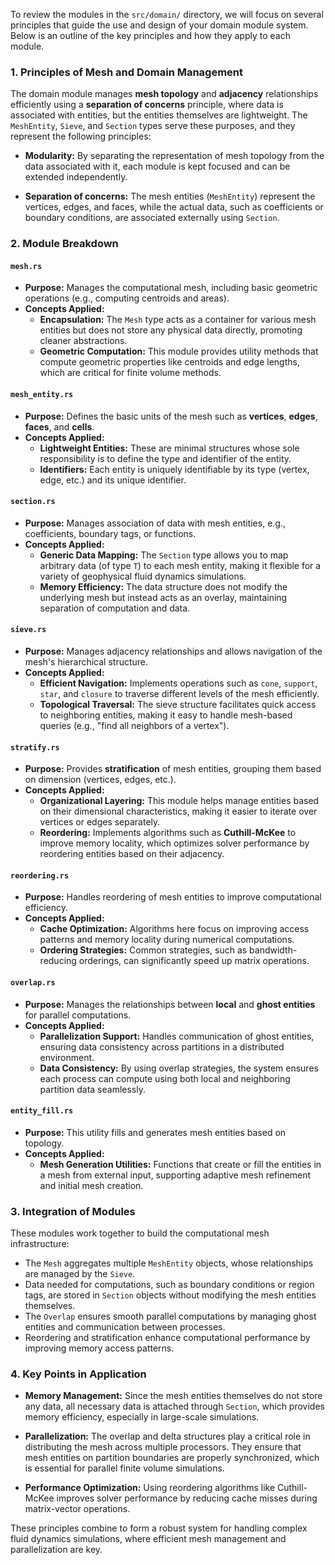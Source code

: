 To review the modules in the `src/domain/` directory, we will focus on several principles that guide the use and design of your domain module system. Below is an outline of the key principles and how they apply to each module. 

### 1. **Principles of Mesh and Domain Management**

The domain module manages **mesh topology** and **adjacency** relationships efficiently using a **separation of concerns** principle, where data is associated with entities, but the entities themselves are lightweight. The `MeshEntity`, `Sieve`, and `Section` types serve these purposes, and they represent the following principles:

- **Modularity:** By separating the representation of mesh topology from the data associated with it, each module is kept focused and can be extended independently.
  
- **Separation of concerns:** The mesh entities (`MeshEntity`) represent the vertices, edges, and faces, while the actual data, such as coefficients or boundary conditions, are associated externally using `Section`.
  
### 2. **Module Breakdown**

#### `mesh.rs`

- **Purpose:** Manages the computational mesh, including basic geometric operations (e.g., computing centroids and areas).
- **Concepts Applied:**
  - **Encapsulation:** The `Mesh` type acts as a container for various mesh entities but does not store any physical data directly, promoting cleaner abstractions.
  - **Geometric Computation:** This module provides utility methods that compute geometric properties like centroids and edge lengths, which are critical for finite volume methods. 

#### `mesh_entity.rs`

- **Purpose:** Defines the basic units of the mesh such as **vertices**, **edges**, **faces**, and **cells**.
- **Concepts Applied:**
  - **Lightweight Entities:** These are minimal structures whose sole responsibility is to define the type and identifier of the entity.
  - **Identifiers:** Each entity is uniquely identifiable by its type (vertex, edge, etc.) and its unique identifier.

#### `section.rs`

- **Purpose:** Manages association of data with mesh entities, e.g., coefficients, boundary tags, or functions.
- **Concepts Applied:**
  - **Generic Data Mapping:** The `Section` type allows you to map arbitrary data (of type `T`) to each mesh entity, making it flexible for a variety of geophysical fluid dynamics simulations.
  - **Memory Efficiency:** The data structure does not modify the underlying mesh but instead acts as an overlay, maintaining separation of computation and data.

#### `sieve.rs`

- **Purpose:** Manages adjacency relationships and allows navigation of the mesh's hierarchical structure.
- **Concepts Applied:**
  - **Efficient Navigation:** Implements operations such as `cone`, `support`, `star`, and `closure` to traverse different levels of the mesh efficiently.
  - **Topological Traversal:** The sieve structure facilitates quick access to neighboring entities, making it easy to handle mesh-based queries (e.g., "find all neighbors of a vertex").

#### `stratify.rs`

- **Purpose:** Provides **stratification** of mesh entities, grouping them based on dimension (vertices, edges, etc.).
- **Concepts Applied:**
  - **Organizational Layering:** This module helps manage entities based on their dimensional characteristics, making it easier to iterate over vertices or edges separately.
  - **Reordering:** Implements algorithms such as **Cuthill-McKee** to improve memory locality, which optimizes solver performance by reordering entities based on their adjacency.

#### `reordering.rs`

- **Purpose:** Handles reordering of mesh entities to improve computational efficiency.
- **Concepts Applied:**
  - **Cache Optimization:** Algorithms here focus on improving access patterns and memory locality during numerical computations.
  - **Ordering Strategies:** Common strategies, such as bandwidth-reducing orderings, can significantly speed up matrix operations.

#### `overlap.rs`

- **Purpose:** Manages the relationships between **local** and **ghost entities** for parallel computations.
- **Concepts Applied:**
  - **Parallelization Support:** Handles communication of ghost entities, ensuring data consistency across partitions in a distributed environment.
  - **Data Consistency:** By using overlap strategies, the system ensures each process can compute using both local and neighboring partition data seamlessly.

#### `entity_fill.rs`

- **Purpose:** This utility fills and generates mesh entities based on topology.
- **Concepts Applied:**
  - **Mesh Generation Utilities:** Functions that create or fill the entities in a mesh from external input, supporting adaptive mesh refinement and initial mesh creation.

### 3. **Integration of Modules**

These modules work together to build the computational mesh infrastructure:
- The `Mesh` aggregates multiple `MeshEntity` objects, whose relationships are managed by the `Sieve`.
- Data needed for computations, such as boundary conditions or region tags, are stored in `Section` objects without modifying the mesh entities themselves.
- The `Overlap` ensures smooth parallel computations by managing ghost entities and communication between processes.
- Reordering and stratification enhance computational performance by improving memory access patterns.

### 4. **Key Points in Application**

- **Memory Management:** Since the mesh entities themselves do not store any data, all necessary data is attached through `Section`, which provides memory efficiency, especially in large-scale simulations.
  
- **Parallelization:** The overlap and delta structures play a critical role in distributing the mesh across multiple processors. They ensure that mesh entities on partition boundaries are properly synchronized, which is essential for parallel finite volume simulations.

- **Performance Optimization:** Using reordering algorithms like Cuthill-McKee improves solver performance by reducing cache misses during matrix-vector operations.

These principles combine to form a robust system for handling complex fluid dynamics simulations, where efficient mesh management and parallelization are key.